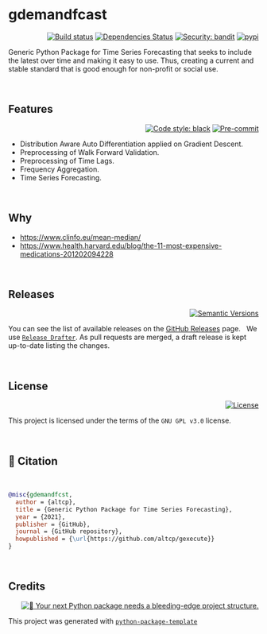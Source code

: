 # gdemandfcast

<div align="right">

[![Build status](https://github.com/altcp/gexecute/workflows/build/badge.svg?branch=master&event=push)](https://github.com/altcp/gdemandfcast/actions?query=workflow%3Abuild)
[![Dependencies Status](https://img.shields.io/badge/dependencies-up%20to%20date-brightgreen.svg)](https://github.com/altcp/gdemandfcast/pulls?utf8=%E2%9C%93&q=is%3Apr%20author%3Aapp%2Fdependabot)
[![Security: bandit](https://img.shields.io/badge/security-bandit-green.svg)](https://github.com/PyCQA/bandit)
[![pypi](https://img.shields.io/pypi/v/gdemandfcast.svg)](https://pypi.python.org/pypi/gdemandfcast)

</div>

Generic Python Package for Time Series Forecasting that seeks to include the latest over time and making it easy to use. Thus, creating a current and stable standard that is good enough for non-profit or social use.
<p>&nbsp;</p>



## Features 

<div align="right">

[![Code style: black](https://img.shields.io/badge/code%20style-black-000000.svg)](https://github.com/psf/black) 
[![Pre-commit](https://img.shields.io/badge/pre--commit-enabled-brightgreen?logo=pre-commit&logoColor=white)](https://github.com/altcp/gdemandfcast/blob/master/.pre-commit-config.yaml)

</div>

* Distribution Aware Auto Differentiation applied on Gradient Descent.
* Preprocessing of Walk Forward Validation.
* Preprocessing of Time Lags.
* Frequency Aggregation.
* Time Series Forecasting.
<p>&nbsp;</p>



## Why

* https://www.clinfo.eu/mean-median/
* https://www.health.harvard.edu/blog/the-11-most-expensive-medications-201202094228
<p>&nbsp;</p>



## Releases

<div align="right">

[![Semantic Versions](https://img.shields.io/badge/%20%20%F0%9F%93%A6%F0%9F%9A%80-semantic--versions-e10079.svg)](https://github.com/altcp/gdemandfcast/releases)

</div>

You can see the list of available releases on the [GitHub Releases](https://github.com/altcp/gdemandfcast/releases) page. &nbsp;
We use [`Release Drafter`](https://github.com/marketplace/actions/release-drafter). As pull requests are merged, a draft release is kept up-to-date listing the changes.
<p>&nbsp;</p>



## License

<div align="right">

[![License](https://img.shields.io/github/license/altcp/gdemandfcast)](https://github.com/altcp/gdemandfcast/blob/master/LICENSE)

</div>

This project is licensed under the terms of the `GNU GPL v3.0` license.
<p>&nbsp;</p>



## 📃 Citation
<p>&nbsp;</p>

```bibtex
@misc{gdemandfcst,
  author = {altcp},
  title = {Generic Python Package for Time Series Forecasting},
  year = {2021},
  publisher = {GitHub},
  journal = {GitHub repository},
  howpublished = {\url{https://github.com/altcp/gexecute}}
}
```
<p>&nbsp;</p>



## Credits 
<div align="right">

[![🚀 Your next Python package needs a bleeding-edge project structure.](https://img.shields.io/badge/python--package--template-%F0%9F%9A%80-brightgreen)](https://github.com/TezRomacH/python-package-template)

</div>

This project was generated with [`python-package-template`](https://github.com/TezRomacH/python-package-template)
